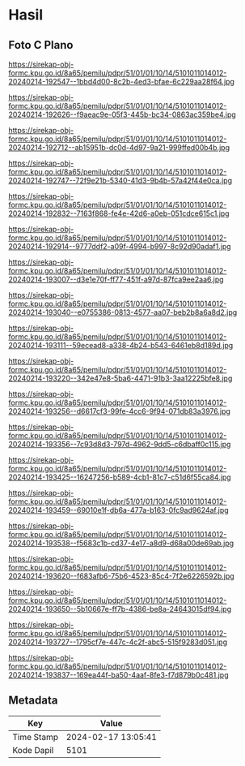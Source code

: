 # Hasil

## Foto C Plano

https://sirekap-obj-formc.kpu.go.id/8a65/pemilu/pdpr/51/01/01/10/14/5101011014012-20240214-192547--1bbd4d00-8c2b-4ed3-bfae-6c229aa28f64.jpg

https://sirekap-obj-formc.kpu.go.id/8a65/pemilu/pdpr/51/01/01/10/14/5101011014012-20240214-192626--f9aeac9e-05f3-445b-bc34-0863ac359be4.jpg

https://sirekap-obj-formc.kpu.go.id/8a65/pemilu/pdpr/51/01/01/10/14/5101011014012-20240214-192712--ab15951b-dc0d-4d97-9a21-999ffed00b4b.jpg

https://sirekap-obj-formc.kpu.go.id/8a65/pemilu/pdpr/51/01/01/10/14/5101011014012-20240214-192747--72f9e21b-5340-41d3-9b4b-57a42f44e0ca.jpg

https://sirekap-obj-formc.kpu.go.id/8a65/pemilu/pdpr/51/01/01/10/14/5101011014012-20240214-192832--7163f868-fe4e-42d6-a0eb-051cdce615c1.jpg

https://sirekap-obj-formc.kpu.go.id/8a65/pemilu/pdpr/51/01/01/10/14/5101011014012-20240214-192914--9777ddf2-a09f-4994-b997-8c92d90adaf1.jpg

https://sirekap-obj-formc.kpu.go.id/8a65/pemilu/pdpr/51/01/01/10/14/5101011014012-20240214-193007--d3e1e70f-ff77-451f-a97d-87fca9ee2aa6.jpg

https://sirekap-obj-formc.kpu.go.id/8a65/pemilu/pdpr/51/01/01/10/14/5101011014012-20240214-193040--e0755386-0813-4577-aa07-beb2b8a6a8d2.jpg

https://sirekap-obj-formc.kpu.go.id/8a65/pemilu/pdpr/51/01/01/10/14/5101011014012-20240214-193111--59ecead8-a338-4b24-b543-6461eb8d189d.jpg

https://sirekap-obj-formc.kpu.go.id/8a65/pemilu/pdpr/51/01/01/10/14/5101011014012-20240214-193220--342e47e8-5ba6-4471-91b3-3aa12225bfe8.jpg

https://sirekap-obj-formc.kpu.go.id/8a65/pemilu/pdpr/51/01/01/10/14/5101011014012-20240214-193256--d6617cf3-99fe-4cc6-9f94-071db83a3976.jpg

https://sirekap-obj-formc.kpu.go.id/8a65/pemilu/pdpr/51/01/01/10/14/5101011014012-20240214-193356--7c93d8d3-797d-4962-9dd5-c6dbaff0c115.jpg

https://sirekap-obj-formc.kpu.go.id/8a65/pemilu/pdpr/51/01/01/10/14/5101011014012-20240214-193425--16247256-b589-4cb1-81c7-c51d6f55ca84.jpg

https://sirekap-obj-formc.kpu.go.id/8a65/pemilu/pdpr/51/01/01/10/14/5101011014012-20240214-193459--69010e1f-db6a-477a-b163-0fc9ad9624af.jpg

https://sirekap-obj-formc.kpu.go.id/8a65/pemilu/pdpr/51/01/01/10/14/5101011014012-20240214-193538--f5683c1b-cd37-4e17-a8d9-d68a00de69ab.jpg

https://sirekap-obj-formc.kpu.go.id/8a65/pemilu/pdpr/51/01/01/10/14/5101011014012-20240214-193620--f683afb6-75b6-4523-85c4-7f2e6226592b.jpg

https://sirekap-obj-formc.kpu.go.id/8a65/pemilu/pdpr/51/01/01/10/14/5101011014012-20240214-193650--5b10667e-ff7b-4386-be8a-24643015df94.jpg

https://sirekap-obj-formc.kpu.go.id/8a65/pemilu/pdpr/51/01/01/10/14/5101011014012-20240214-193727--1795cf7e-447c-4c2f-abc5-515f9283d051.jpg

https://sirekap-obj-formc.kpu.go.id/8a65/pemilu/pdpr/51/01/01/10/14/5101011014012-20240214-193837--169ea44f-ba50-4aaf-8fe3-f7d879b0c481.jpg


## Metadata

| Key        | Value               |
| ---------- | ------------------- |
| Time Stamp | 2024-02-17 13:05:41 |
| Kode Dapil | 5101                |



